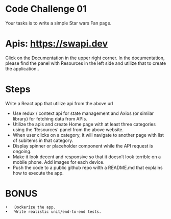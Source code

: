 # Code Challenge 01

Your tasks is to write a simple Star wars Fan page. 

# Apis: https://swapi.dev
Click on the Documentation in the upper right corner. In the documentation, please find the panel with Resources in the left side and utilize that to create the application..


# Steps
Write a React app that utilize api from the above url
<ul>
	<li>Use redux / context api for state management and Axios (or similar library) for fetching data from APIs.</li>
	<li>Utilize the apis and create Home page with at least three categories using the 'Resources' panel from the above website. </li>
	<li>When user clicks on a category, it will navigate to another page with list of subitems in that category.</li>
	<li>Display spinner or placeholder component while the API request is ongoing.</li>
	<li>Make it look decent and responsive so that it doesn’t look terrible on a mobile phone. Add images for each device.</li>
	<li>Push the code to a public github repo wilth a README.md that explains how to execute the app.</li>
</ul>

# BONUS
	•	Dockerize the app.
	•	Write realistic unit/end-to-end tests.
